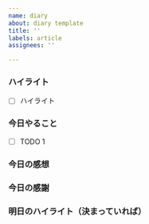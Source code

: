 ```yaml
---
name: diary
about: diary template
title: ''
labels: article
assignees: ''

---
```


### ハイライト

- [ ] ハイライト

### 今日やること

- [ ] TODO 1

### 今日の感想

### 今日の感謝

### 明日のハイライト（決まっていれば）

